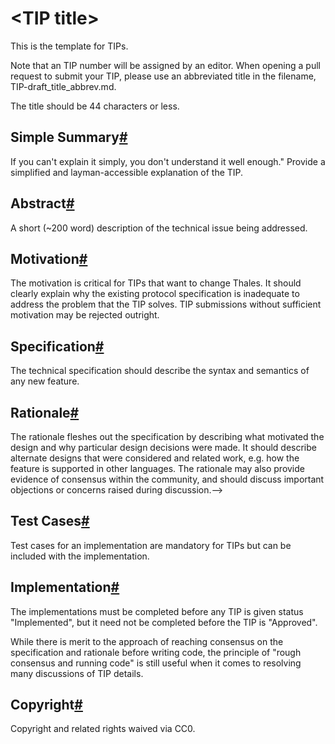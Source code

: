 &lt;TIP title&gt;
=================

This is the template for TIPs.

Note that an TIP number will be assigned by an editor. When opening a pull request to submit your TIP, please use an abbreviated title in the filename, TIP-draft\_title\_abbrev.md.

The title should be 44 characters or less.

Simple Summary[#](#simple-summary "Direct link to heading")
-----------------------------------------------------------

If you can't explain it simply, you don't understand it well enough." Provide a simplified and layman-accessible explanation of the TIP.

Abstract[#](#abstract "Direct link to heading")
-----------------------------------------------

A short (~200 word) description of the technical issue being addressed.

Motivation[#](#motivation "Direct link to heading")
---------------------------------------------------

The motivation is critical for TIPs that want to change Thales. It should clearly explain why the existing protocol specification is inadequate to address the problem that the TIP solves. TIP submissions without sufficient motivation may be rejected outright.

Specification[#](#specification "Direct link to heading")
---------------------------------------------------------

The technical specification should describe the syntax and semantics of any new feature.

Rationale[#](#rationale "Direct link to heading")
-------------------------------------------------

The rationale fleshes out the specification by describing what motivated the design and why particular design decisions were made. It should describe alternate designs that were considered and related work, e.g. how the feature is supported in other languages. The rationale may also provide evidence of consensus within the community, and should discuss important objections or concerns raised during discussion.-->

Test Cases[#](#test-cases "Direct link to heading")
---------------------------------------------------

Test cases for an implementation are mandatory for TIPs but can be included with the implementation.

Implementation[#](#implementation "Direct link to heading")
-----------------------------------------------------------

The implementations must be completed before any TIP is given status "Implemented", but it need not be completed before the TIP is "Approved".

While there is merit to the approach of reaching consensus on the specification and rationale before writing code, the principle of "rough consensus and running code" is still useful when it comes to resolving many discussions of TIP details.

Copyright[#](#copyright "Direct link to heading")
-------------------------------------------------

Copyright and related rights waived via CC0.
